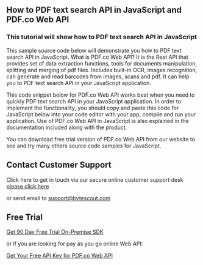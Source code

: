 ## How to PDF text search API in JavaScript and PDF.co Web API

### This tutorial will show how to PDF text search API in JavaScript

This sample source code below will demonstrate you how to PDF text search API in JavaScript. What is PDF.co Web API? It is the Rest API that provides set of data extraction functions, tools for documents manipulation, splitting and merging of pdf files. Includes built-in OCR, images recognition, can generate and read barcodes from images, scans and pdf. It can help you to PDF text search API in your JavaScript application.

This code snippet below for PDF.co Web API works best when you need to quickly PDF text search API in your JavaScript application. In order to implement the functionality, you should copy and paste this code for JavaScript below into your code editor with your app, compile and run your application. Use of PDF.co Web API in JavaScript is also explained in the documentation included along with the product.

You can download free trial version of PDF.co Web API from our website to see and try many others source code samples for JavaScript.

## Contact Customer Support

Click here to get in touch via our secure online customer support desk [please click here](https://bytescout.zendesk.com/hc/en-us/requests/new?subject=PDF.co%20Web%20API%20Question)

or send email to [support@bytescout.com](mailto:support@bytescout.com?subject=PDF.co%20Web%20API%20Question) 

## Free Trial

[Get 90 Day Free Trial On-Premise SDK](https://bytescout.com/download/web-installer?utm_source=github-readme)

or if you are looking for pay as you go online Web API:

[Get Your Free API Key for PDF.co Web API](https://pdf.co/documentation/api?utm_source=github-readme)